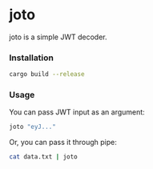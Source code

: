 # joto

joto is a simple JWT decoder.

### Installation

```bash
cargo build --release
```

### Usage

You can pass JWT input as an argument:

```bash
joto "eyJ..."
```

Or, you can pass it through pipe:

```bash
cat data.txt | joto
```
